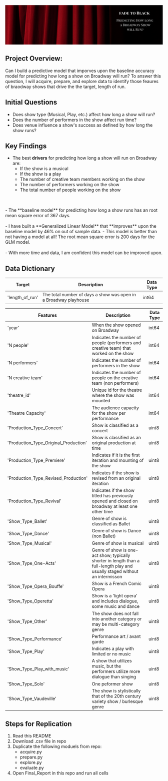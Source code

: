 <img src="./readme_header.png">



## Project Overview:
Can I build a predictive model that imporves upon the baseline accuracy model for predicting how long a show on Broadway will run?
To answer this question, I will acquire, prepare, and explore data to identify those feaures of braodway shows that drive the the target, length of run. 


## Initial Questions
- Does show type (Musical, Play, etc.) affect how long a show will run?
- Does the number of performers in the show affect run time?
- Does venue influence a show's success as defined by how long the show runs? 


## Key Findings

- The best **drivers** for predicting how long a show will run on Broadway are:
    - If the show is a musical
    - If the show is a play
    - The number of creative team members working on the show
    - The number of performers working on the show
    - The total number of people working on the show
<br>  
<br>
- The **baseline model** for predicting how long a show runs has an root mean square error of 367 days.
<br>  
<br>    
- I have built a **Generalized Linear Model** that **improves** upon the baseline model by 46% on out of sample data.
    - This model is better than not having a model at all! The root mean square error is 200 days for the GLM model. 
<br>  
<br>   
- With more time and data, I am confident this model can be improved upon. 


## Data Dictionary

| Target| Description | Data Type |
|---------|-------------|-----------|
| 'length_of_run' | The total number of days a show was open in a Broadway playhouse| int64 |

| Features | Description | Data Type |
|---------|-------------|-----------|
| 'year' | When the show opened on Broadway  | int64 |
| 'N people' | Indicates the number of people (performers and creative team) that worked on the show| int64 |
| 'N performers' | Indicates the number of performers in the show | int64 |
| 'N creative team' | Indicates the number of people on the creative team (non performers)| int64 |
| 'theatre_id' | Unique id for the theatre where the show was mounted| int64 |
| 'Theatre Capacity' | The audience capacity for the show per performance | int64 |
| 'Production_Type_Concert' | Show is classified as a concert  | uint8 |
| 'Production_Type_Original_Production' | Show is classified as an original production at time  | uint8 |
| 'Production_Type_Premiere' | Indicates if it is the first iteration and mounting of the show  | uint8 |
| 'Production_Type_Revised_Production' | Indicates if the show is revised from an original iteration  | uint8 |
| 'Production_Type_Revival' | Indicates if the show titled has previously opened and closed on broadway at least one other time  | uint8 |
| 'Show_Type_Ballet' | Genre of show is classified as Ballet  | uint8 |
| 'Show_Type_Dance' | Genre of show is Dance (non Ballet) | uint8 |
| 'Show_Type_Musical' | Genre of show is musical  | uint8 |
| 'Show_Type_One-Acts' | Genre of show is one-act show; typically shorter in length than a full-length play and usually staged without an intermisson  | uint8 |
| 'Show_Type_Opera_Bouffe' | Show is a French Comic Opera  | uint8 |
| 'Show_Type_Operetta' | Show is a 'light opera' and includes dialogue, some music and dance  | uint8 |
| 'Show_Type_Other' | The show does not fall into another category or may be multi-category genre  | uint8 |
| 'Show_Type_Performance' | Performance art / avant garde  | uint8 |
| 'Show_Type_Play' | Indicates a play with limited or no music  | uint8 |
| 'Show_Type_Play_with_music' |  A show that utilizes music, but the performers utilize more dialogue than singing| uint8 |
| 'Show_Type_Solo' | One peformer show   | uint8 |
| 'Show_Type_Vaudeville' | The show is stylistically that of the 20th century variety show / burlesque genre  | uint8 |



## Steps for Replication
1. Read this README
2. Download .csv file in repo
3. Duplicate the following moduels from repo:
    - acquire.py
    - prepare.py
    - explore.py
    - evaluate.py
4. Open Final_Report in this repo and run all cells


